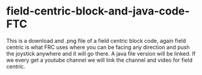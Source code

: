 # field-centric-block-and-java-code-FTC
This is a download and .png file of a field centric block code, again field centric is what FRC uses where you can be facing any direction and push the joystick anywhere and it will go there. A java file version will be linked. If we every get a youtube channel we will link the channel and video for field centric.

